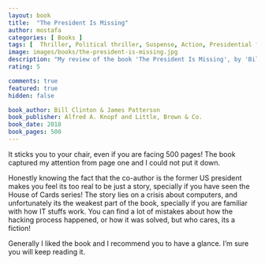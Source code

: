 ```yaml
---
layout: book
title:  "The President Is Missing"
author: mostafa
categories: [ Books ]
tags: [  Thriller, Political thriller, Suspense, Action, Presidential fiction, Conspiracy, Kidnapping]
image: images/books/the-president-is-missing.jpg
description: "My review of the book 'The President Is Missing', by 'Bill Clinton & James Patterson'"
rating: 5

comments: true
featured: true
hidden: false

book_author: Bill Clinton & James Patterson
book_publisher: Alfred A. Knopf and Little, Brown & Co.
book_date: 2018
book_pages: 500
---
```


It sticks you to your chair, even if you are facing 500 pages! The book captured my attention from page one and I could not put it down.

Honestly knowing the fact that the co-author is the former US president makes you feel its too real to be just a story, specially if you have seen the House of Cards series! The story lies on a crisis about computers, and unfortunately its the weakest part of the book, specially if you are familiar with how IT stuffs work. You can find a lot of mistakes about how the hacking process happened, or how it was solved, but who cares, its a fiction!

Generally I liked the book and I recommend you to have a glance. I’m sure you will keep reading it.
